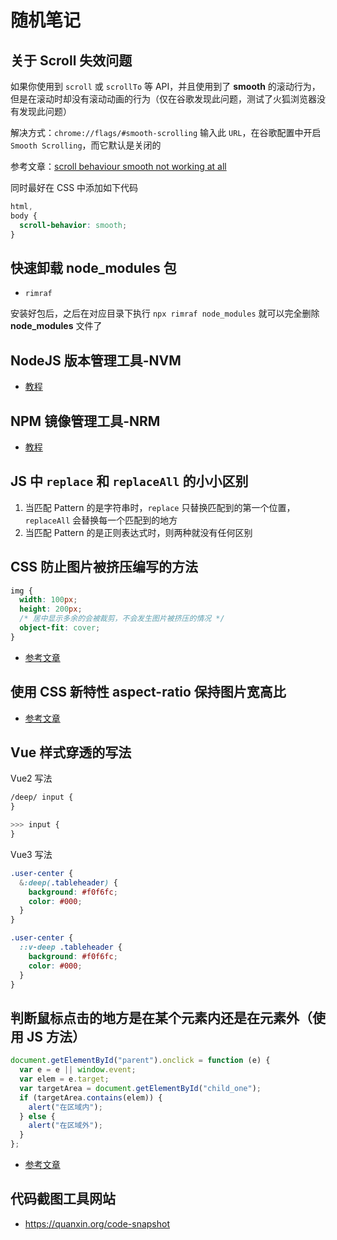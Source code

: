 # 随机笔记

## 关于 Scroll 失效问题

如果你使用到 `scroll` 或 `scrollTo` 等 API，并且使用到了 **smooth** 的滚动行为，但是在滚动时却没有滚动动画的行为（仅在谷歌发现此问题，测试了火狐浏览器没有发现此问题）

解决方式：`chrome://flags/#smooth-scrolling` 输入此 `URL`，在谷歌配置中开启 `Smooth Scrolling`，而它默认是关闭的

参考文章：[scroll behaviour smooth not working at all](https://stackoverflow.com/questions/62098093/scroll-behaviour-smooth-not-working-at-all#:~:text=First%20ensure%20if%20your%20browser%20is%20compatible%20with,to%20change%20a%20small%20setting%20of%20your%20browser.)

同时最好在 CSS 中添加如下代码

```css
html,
body {
  scroll-behavior: smooth;
}
```

## 快速卸载 node_modules 包

- `rimraf`

安装好包后，之后在对应目录下执行 `npx rimraf node_modules` 就可以完全删除 **node_modules** 文件了

## NodeJS 版本管理工具-NVM

- [教程](https://juejin.cn/post/7074108351524634655)

## NPM 镜像管理工具-NRM

- [教程](https://blog.csdn.net/qq_38872934/article/details/105706101)

## JS 中 `replace` 和 `replaceAll` 的小小区别

1. 当匹配 Pattern 的是字符串时，`replace` 只替换匹配到的第一个位置，`replaceAll` 会替换每一个匹配到的地方
2. 当匹配 Pattern 的是正则表达式时，则两种就没有任何区别

## CSS 防止图片被挤压编写的方法

```css
img {
  width: 100px;
  height: 200px;
  /* 居中显示多余的会被裁剪，不会发生图片被挤压的情况 */
  object-fit: cover;
}
```

- [参考文章](https://blog.csdn.net/tianpeng1996/article/details/116163196)

## 使用 CSS 新特性 aspect-ratio 保持图片宽高比

- [参考文章](https://www.jianshu.com/p/4b8409a8d6b9)

## Vue 样式穿透的写法

Vue2 写法

```css
/deep/ input {
}

>>> input {
}
```

Vue3 写法

```css
.user-center {
  &:deep(.tableheader) {
    background: #f0f6fc;
    color: #000;
  }
}

.user-center {
  ::v-deep .tableheader {
    background: #f0f6fc;
    color: #000;
  }
}
```

## 判断鼠标点击的地方是在某个元素内还是在元素外（使用 JS 方法）

```js
document.getElementById("parent").onclick = function (e) {
  var e = e || window.event;
  var elem = e.target;
  var targetArea = document.getElementById("child_one");
  if (targetArea.contains(elem)) {
    alert("在区域内");
  } else {
    alert("在区域外");
  }
};
```

- [参考文章](https://blog.csdn.net/qq_41090476/article/details/96111016)

## 代码截图工具网站

- https://quanxin.org/code-snapshot
